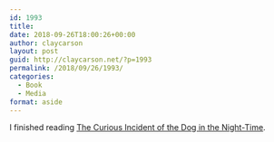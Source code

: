```yaml
---
id: 1993
title: 
date: 2018-09-26T18:00:26+00:00
author: claycarson
layout: post
guid: http://claycarson.net/?p=1993
permalink: /2018/09/26/1993/
categories:
  - Book
  - Media
format: aside
---
```

I finished reading [The Curious Incident of the Dog in the Night-Time](https://www.amazon.com/Curious-Incident-Dog-Night-Time/dp/1400032717).<!--more-->